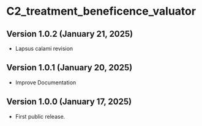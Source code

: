 # C2_treatment_beneficence_valuator

## Version 1.0.2 (January 21, 2025)

 - Lapsus calami revision


## Version 1.0.1 (January 20, 2025)

 - Improve Documentation


## Version 1.0.0 (January 17, 2025)

 - First public release.